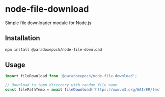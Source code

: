 # node-file-download

Simple file downloader module for Node.js

## Installation

```bash
npm install @paradoxepoch/node-file-download
```

## Usage

```javascript
import fileDownload from '@paradoxepoch/node-file-download';

// Download to temp directory with random file name
const filePathTemp = await fileDownload('https://www.w3.org/WAI/ER/tests/xhtml/testfiles/resources/pdf/dummy.pdf');
```
